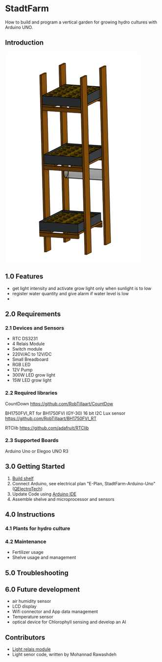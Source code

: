 # StadtFarm
How to build and program a vertical garden for growing hydro cultures with Arduino UNO.

## Introduction
![CAD construction of shelf](src/Shelf_full.png)


## 1.0 Features
* get light intensity and activate grow light only when sunlight is to low 
* register water quantity and give alarm if water level is low
* 


## 2.0 Requirements
### 2.1 Devices and Sensors 
* RTC DS3231
* 4 Relais Module
* Switch module
* 220V/AC to 12V/DC
* Small Breadboard
* RGB LED
* 12V Pump
* 300W LED grow light
* 15W LED grow light

### 2.2 Required libraries
CountDown
https://github.com/RobTillaart/CountDow

BH1750FVI_RT for BH1750FVI (GY-30) 16 bit I2C Lux sensor
https://github.com/RobTillaart/BH1750FVI_RT

RTClib
https://github.com/adafruit/RTClib

### 2.3 Supported Boards
Arduino Uno or Elegoo UNO R3

## 3.0 Getting Started
1. [Build shelf](https://cad.onshape.com/documents/f8f54480ea3bf53fba16157c/w/51a61f7f288ccbb844862388/e/fdeeb675309a4b794120bc05)
2. Connect Arduino, see electrical plan "E-Plan, StadtFarm-Arduino-Uno" ([QElectroTech](qelectrotech.org/))
3. Update Code using [Arduino IDE](https://www.arduino.cc/en/Main/Software)
4. Assemble shelve and microprocessor and sensors




## 4.0 Instructions
### 4.1 Plants for hydro culture
### 4.2 Maintenance
* Fertilizer usage
* Shelve usage and management

## 5.0 Troubleshooting

## 6.0 Future development
* air humidity sensor
* LCD display
* Wifi connector and App data management
* Temperature sensor
* optical device for Chlorophyll sensing and develop an AI

## Contributors
* [Light relais module](https://randomnerdtutorials.com)
* Light senor code, written by Mohannad Rawashdeh
